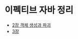 # 이펙티브 자바 정리

- [2장 객체 생성과 파괴](https://github.com/dyparkkk/TIL/blob/main/book/이펙티브_자바/Ch02.md)
- [3장 ](https://github.com/dyparkkk/TIL/blob/main/book/이펙티브_자바/Ch02.md)